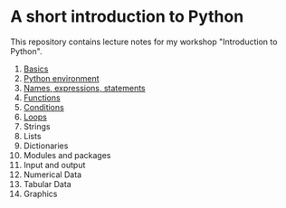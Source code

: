 A short introduction to Python
==============================

This repository contains lecture notes for my workshop "Introduction to Python".

1. [Basics](01-Basics/01-Basics.md)
2. [Python environment](02-Python_Environment/02-Python_Environment.md)
3. [Names, expressions, statements](03-Names_Expressions_Statements/03-Names_Expressions_Statements.md)
4. [Functions](04-Functions/04-Functions.md)
5. [Conditions](05-Conditions/05-Conditions.md)
6. [Loops](06-Loops/06-Loops.md)
7. Strings
8. Lists
9. Dictionaries
10. Modules and packages
11. Input and output
12. Numerical Data
13. Tabular Data
14. Graphics
